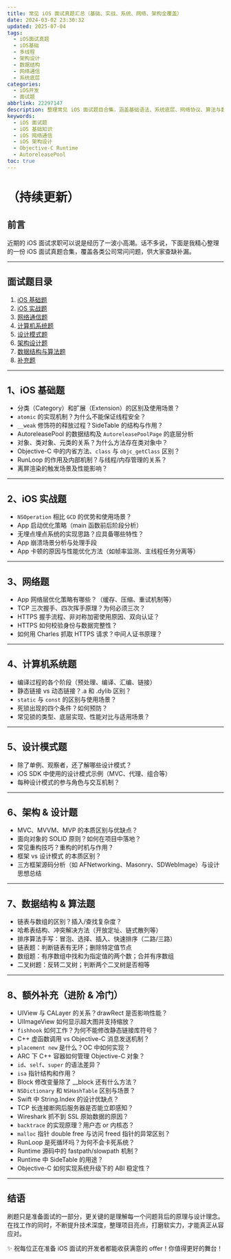 ```yaml
---
title: 常见 iOS 面试真题汇总（基础、实战、系统、网络、架构全覆盖）
date: 2024-03-02 23:30:32
updated: 2025-07-04
tags:
  - iOS面试真题
  - iOS基础
  - 多线程
  - 架构设计
  - 数据结构
  - 网络通信
  - 系统底层
categories:
  - iOS开发
  - 面试题
abbrlink: 22297147
description: 整理常见 iOS 面试题目合集，涵盖基础语法、系统底层、网络协议、算法与数据结构、架构设计等内容，适用于准备大厂及中小型公司 iOS 岗位的开发者。
keywords:
  - iOS 面试题
  - iOS 基础知识
  - iOS 网络通信
  - iOS 架构设计
  - Objective-C Runtime
  - AutoreleasePool
toc: true
---
```


# （持续更新）

## 前言

近期的 iOS 面试求职可以说是经历了一波小高潮。话不多说，下面是我精心整理的一份 iOS 面试真题合集，覆盖各类公司常问问题，供大家查缺补漏。

---

<!-- more -->

## 面试题目录

1. [iOS 基础题](#1ios-基础题)  
2. [iOS 实战题](#2ios-实战题)  
3. [网络通信题](#3网络题)  
4. [计算机系统题](#4计算机系统题)  
5. [设计模式题](#5设计模式题)  
6. [架构设计题](#6架构--设计题)  
7. [数据结构与算法题](#7数据结构算法题)  
8. [补充题](#8额外补充)  

---

## 1、iOS 基础题

- 分类（Category）和扩展（Extension）的区别及使用场景？
- `atomic` 的实现机制？为什么不能保证线程安全？
- `__weak` 修饰符的释放过程？SideTable 的结构与作用？
- AutoreleasePool 的数据结构及 `AutoreleasePoolPage` 的底层分析
- 对象、类对象、元类的关系？为什么方法存在类对象中？
- Objective-C 中的内省方法、`class` 与 `objc_getClass` 区别？
- RunLoop 的作用及内部机制？与线程/内存管理的关系？
- 离屏渲染的触发场景及性能影响？

---

## 2、iOS 实战题

- `NSOperation` 相比 `GCD` 的优势和使用场景？
- App 启动优化策略（main 函数前后阶段分析）
- 无埋点埋点系统的实现思路？应具备哪些特性？
- App 崩溃场景分析与处理手段
- App 卡顿的原因与性能优化方法（如帧率监测、主线程任务分离等）

---

## 3、网络题

- App 网络层优化策略有哪些？（缓存、压缩、重试机制等）
- TCP 三次握手、四次挥手原理？为何必须三次？
- HTTPS 握手流程、非对称加密使用原因、双向认证？
- HTTPS 如何校验身份与数据完整性？
- 如何用 Charles 抓取 HTTPS 请求？中间人证书原理？

---

## 4、计算机系统题

- 编译过程的各个阶段（预处理、编译、汇编、链接）
- 静态链接 vs 动态链接？.a 和 .dylib 区别？
- `static` 与 `const` 的区别与使用场景？
- 死锁出现的四个条件？如何预防？
- 常见锁的类型、底层实现、性能对比与适用场景？

---

## 5、设计模式题

- 除了单例、观察者，还了解哪些设计模式？
- iOS SDK 中使用的设计模式示例（MVC、代理、组合等）
- 每种设计模式的参与角色与交互机制？

---

## 6、架构 & 设计题

- MVC、MVVM、MVP 的本质区别与优缺点？
- 面向对象的 SOLID 原则？如何在项目中落地？
- 常见重构技巧？重构的时机与作用？
- 框架 vs 设计模式 的本质区别？
- 三方框架源码分析（如 AFNetworking、Masonry、SDWebImage）与设计思想总结

---

## 7、数据结构 & 算法题

- 链表与数组的区别？插入/查找复杂度？
- 哈希表结构、冲突解决方法（开放定址、链式散列等）
- 排序算法手写：冒泡、选择、插入、快速排序（二路/三路）
- 链表题：判断链表有无环；删除特定值节点
- 数组题：有序数组中找和为指定值的两个数；合并有序数组
- 二叉树题：反转二叉树；判断两个二叉树是否相等

---

## 8、额外补充（进阶 & 冷门）

- UIView 与 CALayer 的关系？drawRect 是否影响性能？
- UIImageView 如何显示超大图并支持缩放？
- `fishhook` 如何工作？为何不能修改静态链接库符号？
- C++ 虚函数调用 vs Objective-C 消息发送机制？
- `placement new` 是什么？OC 中如何实现？
- ARC 下 C++ 容器如何管理 Objective-C 对象？
- `id`、`self`、`super` 的语法差异？
- `isa` 指针结构和作用？
- Block 修改变量除了 __block 还有什么方法？
- `NSDictionary` 和 `NSHashTable` 区别与场景？
- Swift 中 String.Index 的设计优缺点？
- TCP 长连接断网后服务器是否能立即感知？
- Wireshark 抓不到 SSL 原始数据的原因？
- `backtrace` 的实现原理？用户态 or 内核态？
- `malloc` 指针 double free 与访问 freed 指针的异常区别？
- RunLoop 是死循环吗？为何不会卡死系统？
- Runtime 源码中的 fastpath/slowpath 机制？
- Runtime 中 SideTable 的用途？
- Objective-C 如何实现系统升级下的 ABI 稳定性？

---

## 结语

刷题只是准备面试的一部分，更关键的是理解每一个问题背后的原理与设计理念。在找工作的同时，不断提升技术深度，整理项目亮点，打磨软实力，才能真正从容应对。

✨ 祝每位正在准备 iOS 面试的开发者都能收获满意的 offer！你值得更好的舞台！

